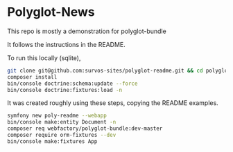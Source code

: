 # Polyglot-News

This repo is mostly a demonstration for polyglot-bundle

It follows the instructions in the README.

To run this locally (sqlite), 

```bash
git clone git@github.com:survos-sites/polyglot-readme.git && cd polyglot-readme
composer install
bin/console doctrine:schema:update --force
bin/console doctrine:fixtures:load -n 
```


It was created roughly using these steps, copying the README examples.

```bash
symfony new poly-readme --webapp
bin/console make:entity Document -n
composer req webfactory/polyglot-bundle:dev-master
composer require orm-fixtures --dev              
bin/console make:fixtures App
```


